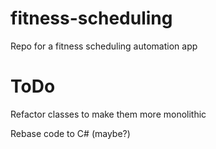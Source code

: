 # fitness-scheduling

Repo for a fitness scheduling automation app

# ToDo

Refactor classes to make them more monolithic

Rebase code to C# (maybe?)
